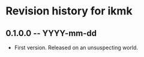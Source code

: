 # Revision history for ikmk

## 0.1.0.0 -- YYYY-mm-dd

* First version. Released on an unsuspecting world.
